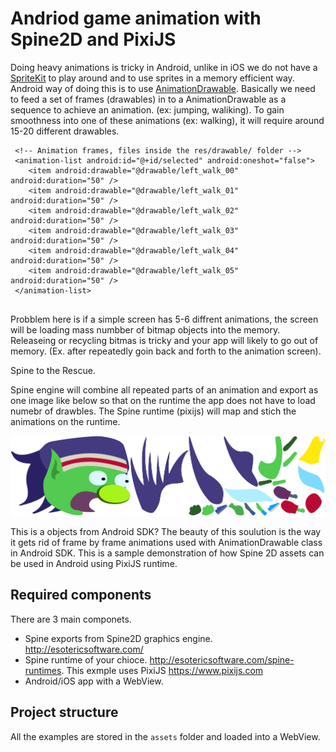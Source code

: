 # Andriod game animation with Spine2D and PixiJS



Doing heavy animations is tricky in Android, unlike in iOS we do not have a [SpriteKit](https://developer.apple.com/documentation/spritekit) to play around and to use sprites in a memory efficient way. Android way of doing this is to use [AnimationDrawable](https://developer.android.com/reference/android/graphics/drawable/AnimationDrawable). Basically we need to feed a set of frames (drawables) in to a AnimationDrawable as a sequence to achieve an animation. (ex: jumping, waliking). To gain smoothness into one of these animations (ex: walking), it will require around 15-20 different drawables.
```
 <!-- Animation frames, files inside the res/drawable/ folder -->
 <animation-list android:id="@+id/selected" android:oneshot="false">
    <item android:drawable="@drawable/left_walk_00" android:duration="50" />
    <item android:drawable="@drawable/left_walk_01" android:duration="50" />
    <item android:drawable="@drawable/left_walk_02" android:duration="50" />
    <item android:drawable="@drawable/left_walk_03" android:duration="50" />
    <item android:drawable="@drawable/left_walk_04" android:duration="50" />
    <item android:drawable="@drawable/left_walk_05" android:duration="50" />
 </animation-list>
 
```
Probblem here is if a simple screen has 5-6 diffrent animations, the screen will be loading mass numbber of bitmap objects into the memory. Releaseing or recycling bitmas is tricky and your app will likely to go out of memory. (Ex. after repeatedly goin back and forth to the animation screen).

Spine to the Rescue.

Spine engine will combine all repeated parts of an animation and export as one image like below so that on the runtime the app does not have to load numebr of drawbles. The Spine runtime (pixijs) will map and stich the animations on the runtime.

![Image description](https://github.com/sukie2/android-2D-animations/blob/master/app/src/main/assets/pixie.png)

This is a 
objects from Android SDK?
The beauty of this soulution is the way it gets rid of frame by frame animations used with AnimationDrawable class in Android SDK.
This is a sample demonstration of how Spine 2D assets can be used in Android using PixiJS runtime.

## Required components ##
There are 3 main componets.
- Spine exports from Spine2D graphics engine. http://esotericsoftware.com/
- Spine runtime of your chioce. http://esotericsoftware.com/spine-runtimes. This exmple uses PixiJS https://www.pixijs.com
- Android/iOS app with a WebView.

## Project structure ##
All the examples are stored in the `assets` folder and loaded into a WebView.



